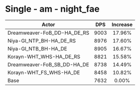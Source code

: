 # Single - am - night_fae
| Actor | DPS | Increase |
|---|:---:|:---:|
|Dreamweaver-FoB_DD-HA_DE_RS|9003|17.96%|
|Niya-GI_NTP_BH-HA_DE_RS|8976|17.60%|
|Niya-GI_NTB_BH-HA_DE|8905|16.67%|
|Korayn-WHT_WHS-HA_DE_RS|8821|15.58%|
|Dreamweaver-FoB_SB_DD-HA_DE|8738|14.49%|
|Korayn-WHT_FS_WHS-HA_DE|8458|10.82%|
|Base|7632|0.00%|
